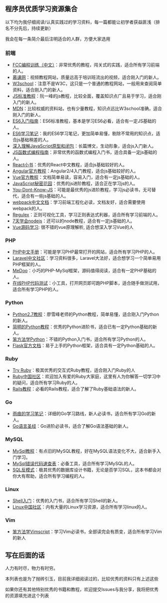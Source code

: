## 程序员优质学习资源集合

以下均为我仔细阅读/认真实践过的学习资料，每一篇都能让初学者获益匪浅（排名不分先后，持续更新）

我会在每一条简介最后注明适合的人群，方便大家选用

### 前端
- [FCC编程训练（中文）](https://freecodecamp.cn)：非常优秀的教程，闯关式的实践，适合所有学习前端的人。
- [慕课网](http://www.imooc.com/)：视频教程网站，质量远高于培训班流出的视频，适合刚入门的新人。
- [W3school](http://www.w3school.com.cn/)：注意不是W3C，这只是一个普通的教程网站，一般用来查阅简单资料，适合刚入门的新人。
- [JS标准教程](http://javascript.ruanyifeng.com/)：阮一峰的js教程，比较全面，覆盖知识点广且易于学习，适合刚入门的新人。
- [MDN](https://developer.mozilla.org/zh-CN/)：比较权威的资料站，也有少量教程，知识点远比W3school准确，适合刚入门的新人。
- [ES6入门指南](http://es6.ruanyifeng.com/)：ES6标准教程，基本是学习ES6必看，适合有一定JS基础的人。
- [ES6学习笔记](https://github.com/porcelainHeart/ES6-study-notes)：我的ES6学习笔记，更加简单易懂，剔除不常用的知识点，适合js基础稍差的人。
- [深入理解JavaScript原型和闭包](http://www.cnblogs.com/wangfupeng1988/p/4001284.html)：长篇博文，生动形象，适合js入门新人。
- [JS函数式编程指南](https://llh911001.gitbooks.io/mostly-adequate-guide-chinese/content/ch1.html#一个简单例子)：非常优秀的函数式编程入门书，适合具备一定js基础的人。
- [React小书](http://huziketang.com/books/react/)：优秀的React中文教程，适合js基础较好的人。
- [Angular官方教程](https://angular.cn/docs/ts/latest/quickstart.html)：Angular2/4入门教程，适合js基础较好的人。
- [Vue官方教程](http://cn.vuejs.org/v2)：文档简单易读，容易入门，适合有一定js基础的人。
- [JavaScript秘密花园](http://bonsaiden.github.io/JavaScript-Garden/zh/)：优秀的js进阶教程，适合正在学习js的人。
- [You-Dont-Know-JS](https://github.com/getify/You-Dont-Know-JS/)：可能是最优秀的js进阶教程，学习js必读书，无可替代，适合有一些js基础的人。
- [webpack中文文档](https://doc.webpack-china.org/configuration/)：学习前端工程化必读，文档友好，适合需要使用webpack的人。
- [Regulex](https://jex.im/regulex/)：正则可视化工具，学习正则表达式利器，适合所有学习前端的人。
- [7天学会nodejs](https://www.lvtao.net/content/book/node.js.htm#1)：还可以的node教程，适合有一定js基础的人。
- [Vue源码学习](http://hcysun.me/2017/03/03/Vue%E6%BA%90%E7%A0%81%E5%AD%A6%E4%B9%A0/): 很不错的vue原理解析, 适合想深入学习Vue的人

### PHP
- [PHP中文手册](http://php.net/manual/zh/)：可能是学习PHP最常打开的网站，适合所有学习PHP的人。
- [Laravel中文社区](https://laravel-china.org/)：学习资料很多，Laravel大法好，适合想学习一个简单易用PHP框架的人。
- [MeDoo](http://medoo.lvtao.net/doc.php)：小巧的PHP-MySql框架，源码值得阅读，适合有一定PHP基础的人。
- [在线PHP代码测试](https://www.shucunwang.com/RunCode/php/)：小工具，打开网页即可跑PHP脚本，适合随手做测试用，适合所有学习PHP的人。

### Python
- [Python2.7教程](http://www.liaoxuefeng.com/wiki/001374738125095c955c1e6d8bb493182103fac9270762a000)：廖雪峰老师的Python教程，简单易懂，适合刚入门Python的新人。
- [简明的Python教程](https://www.gitbook.com/book/lenkimo/byte-of-python-chinese-edition/details)：优秀的Python进阶书，适合已有一定Python基础的新人。
- [笨方法学Python](https://www.gitbook.com/book/wizardforcel/lpthw/details)：不错的Python入门书，适合所有学习Python的人。
- [Flask官方文档](https://dormousehole.readthedocs.io/en/latest/)：易于上手的Python框架，适合具有一定Python基础的人。

### Ruby
- [Try Ruby](http://tryruby.org/levels/1/challenges/0)：极其优秀的交互式Ruby教程，适合刚入门Ruby的人
- [Ruby中国社区](https://ruby-china.org/)：欢迎加入有爱的Ruby大家庭，这里有人为你解答一切学习中的疑问，适合所有学习Ruby的人。
- [Rails教程](https://railstutorial-china.org/)：必看的Rails教程，适合了解了Ruby基础语法的新人。

### Go
- [雨痕的学习笔记](https://github.com/qyuhen/book)：详细的Go学习路线，新人必读书，适合所有学习Go的新人。
- [Go语言圣经](https://www.gitbook.com/book/yar999/gopl-zh/details)：Go进阶必读书，适合了解Go语法基础的新人。

### MySQL
- [MySql教程](http://www.runoob.com/mysql/mysql-tutorial.html)：有点旧的MySQL教程，好在MySQL语法变化不大，适合新手入门学习。
- [MySql错误代码速查表](http://www.cnblogs.com/skillCoding/archive/2011/09/07/2169932.html)：必备工具，适合所有学习MySQL的人。
- [SQL反模式](https://book.douban.com/subject/6800774/)：极其优秀的数据库设计书籍，无论是否学习SQL，这本书都会对你大有帮助，适合所有学习编程的人。

### Linux
- [Shell入门](https://github.com/qinjx/30min_guides/blob/master/shell.md)：优秀的入门书，适合所有学习Shell的新人。
- [Linux中国社区](https://linux.cn/)：内有大量的Linux学习资源，适合所有学习linux的人。

### Vim
- [笨方法学Vimscript](http://learnvimscriptthehardway.onefloweroneworld.com/)：学习Vim必读书，全部读完会有质变，适合所有学习Vim的新人



## 写在后面的话

人力有时尽，物力有时穷。

本列表也是为了抛砖引玉，目前我详细阅读过的，比较优秀的资料只有上述这些

如果你还有其他特别优秀的书籍和教程，欢迎提交Issues与我分享，我将把优秀的资源填充进这个列表
